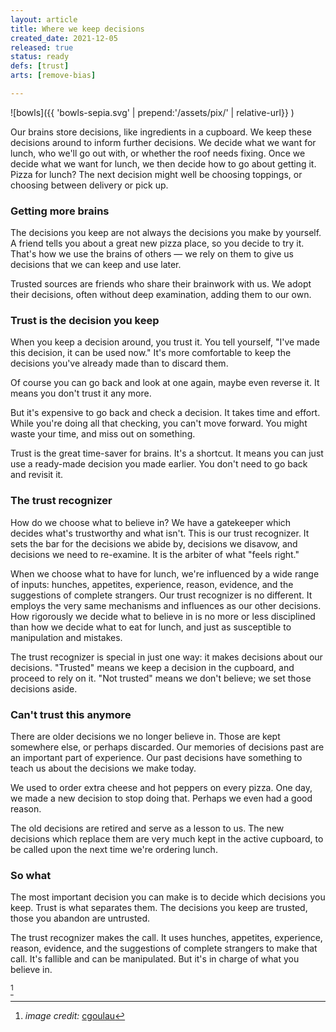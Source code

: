 ```yaml
---
layout: article
title: Where we keep decisions
created_date: 2021-12-05
released: true
status: ready
defs: [trust]
arts: [remove-bias]

---
```

<style>
img[alt=bowls] { width: 70%; }
li#fn\:1 { list-style-type: none;}
</style>

![bowls]({{ 'bowls-sepia.svg' | prepend:'/assets/pix/' | relative-url}} )

Our brains store decisions, like ingredients in a cupboard.  We keep
these decisions around to inform further decisions.  We decide what we
want for lunch, who we'll go out with, or whether the roof needs
fixing. Once we decide what we want for lunch, we then decide how to
go about getting it. Pizza for lunch? The next decision might well be
choosing toppings, or choosing between delivery or pick up.


### Getting more brains

The decisions you keep are not always the decisions you make by
yourself. A friend tells you about a great new pizza place, so you
decide to try it.  That's how we use the brains of others &mdash; we
rely on them to give us decisions that we can keep and use later.

Trusted sources are friends who share their brainwork with us.  We
adopt their decisions, often without deep examination, adding them to
our own.

### Trust is the decision you keep

When you keep a decision around, you trust it. You tell yourself,
"I've made this decision, it can be used now." It's more comfortable
to keep the decisions you've already made than to discard them.

Of course you can go back and look at one again, maybe even reverse
it. It means you don't trust it any more.

But it's expensive to go back and check a decision. It takes time and
effort. While you're doing all that checking, you can't move
forward. You might waste your time, and miss out on something.

Trust is the great time-saver for brains. It's a shortcut. It means
you can just use a ready-made decision you made earlier. You don't
need to go back and revisit it.

### The trust recognizer

How do we choose what to believe in? We have a gatekeeper which
decides what's trustworthy and what isn't.  This is our trust
recognizer. It sets the bar for the decisions we abide by, decisions
we disavow, and decisions we need to re-examine. It is the arbiter of
what "feels right."

When we choose what to have for lunch, we're influenced by a wide
range of inputs: hunches, appetites, experience, reason, evidence, and
the suggestions of complete strangers. Our trust recognizer is no
different. It employs the very same mechanisms and influences as our
other decisions. How rigorously we decide what to believe in is no
more or less disciplined than how we decide what to eat for lunch, and
just as susceptible to manipulation and mistakes.

The trust recognizer is special in just one way: it makes decisions
about our decisions. "Trusted" means we keep a decision in the
cupboard, and proceed to rely on it. "Not trusted" means we don't
believe; we set those decisions aside.

### Can't trust this anymore

There are older decisions we no longer believe in. Those are kept
somewhere else, or perhaps discarded. Our memories of decisions past
are an important part of experience. Our past decisions have something
to teach us about the decisions we make today. 

We used to order extra cheese and hot peppers on every pizza. One day,
we made a new decision to stop doing that. Perhaps we even had a good
reason.

The old decisions are retired and serve as a lesson to us.  The new
decisions which replace them are very much kept in the active
cupboard, to be called upon the next time we're ordering lunch.


### So what

The most important decision you can make is to decide which decisions
you keep.  Trust is what separates them. The decisions you keep are
trusted, those you abandon are untrusted.

The trust recognizer makes the call. It uses hunches, appetites,
experience, reason, evidence, and the suggestions of complete
strangers to make that call. It's fallible and can be manipulated.
But it's in charge of what you believe in.


<style>
#fnref\:1, .reversefootnote { display: none}
</style>

[^1]

[^1]: *image credit:* [cgoulau](https://flickr.com/photos/cgoulao/3190215777)
